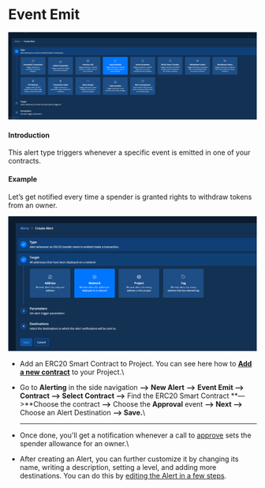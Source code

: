 # Event Emit

![](<../../.gitbook/assets/Creating an Alert - Event Emmited.png>)

#### Introduction

This alert type triggers whenever a specific event is emitted in one of your contracts.

#### Example

Let’s get notified every time a spender is granted rights to withdraw tokens from an owner.

![](<../../.gitbook/assets/Creating an Alert - Event Emitted Network.png>)

* Add an ERC20 Smart Contract to Project. You can see here how to [**Add a new contract**](../../monitoring/smart-contracts/) to your Project.\

* Go to **Alerting** in the side navigation **—>** **New Alert** **—>** **Event Emit —> Contract —> Select Contract —>** Find the ERC20 Smart Contract **—>**Choose the contract **—>** Choose the **Approval** event **—> Next —>** Choose an Alert Destination **—> Save.**\
  ****
* Once done, you'll get a notification whenever a call to [approve](https://docs.openzeppelin.com/contracts/2.x/api/token/erc20#IERC20-approve-address-uint256-) sets the spender allowance for an owner.\

* After creating an Alert, you can further customize it by changing its name, writing a description, setting a level, and adding more destinations. You can do this by [editing the Alert in a few steps](https://docs.tenderly.co/alerts/creating-an-alert/editing-an-alert). &#x20;
